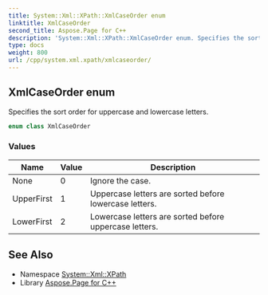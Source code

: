 ```yaml
---
title: System::Xml::XPath::XmlCaseOrder enum
linktitle: XmlCaseOrder
second_title: Aspose.Page for C++
description: 'System::Xml::XPath::XmlCaseOrder enum. Specifies the sort order for uppercase and lowercase letters in C++.'
type: docs
weight: 800
url: /cpp/system.xml.xpath/xmlcaseorder/
---
```

## XmlCaseOrder enum


Specifies the sort order for uppercase and lowercase letters.

```cpp
enum class XmlCaseOrder
```

### Values

| Name | Value | Description |
| --- | --- | --- |
| None | 0 | Ignore the case. |
| UpperFirst | 1 | Uppercase letters are sorted before lowercase letters. |
| LowerFirst | 2 | Lowercase letters are sorted before uppercase letters. |

## See Also

* Namespace [System::Xml::XPath](../)
* Library [Aspose.Page for C++](../../)
